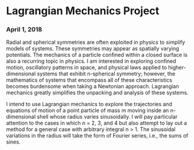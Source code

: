 # Lagrangian Mechanics Project

### April 1, 2018

Radial and spherical symmetries are often exploited in physics to simplify models of systems. These symmetries may appear as spatially varying potentials. The mechanics of a particle confined within a closed surface is also a recurring topic in physics. I am interested in exploring confined motion, oscillatory patterns in space, and physical laws applied to higher-dimensional systems that exhibit n-spherical symmetry; however, the mathematics of systems that encompass all of these characteristics becomes burdensome when taking a Newtonian approach. Lagrangian mechanics greatly simplifies the unpacking and analysis of these systems.

I intend to use Lagrangian mechanics to explore the trajectories and equations of motion of a point particle of mass m moving inside an n-dimensional shell whose radius varies sinusoidally. I will pay particular attention to the cases in which n = 2, 3, and 4 but also attempt to lay out a method for a general case with arbitrary integral n > 1. The sinusoidal variations in the radius will take the form of Fourier series, i.e., the sums of sines.
